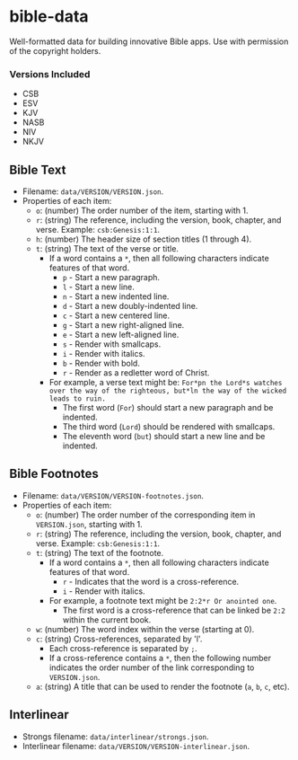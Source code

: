 # bible-data
Well-formatted data for building innovative Bible apps. Use with permission of the copyright holders.

### Versions Included
- CSB
- ESV
- KJV
- NASB
- NIV
- NKJV

## Bible Text
- Filename: `data/VERSION/VERSION.json`.
- Properties of each item:
  - `o`: (number) The order number of the item, starting with 1.
  - `r`: (string) The reference, including the version, book, chapter, and verse. Example: `csb:Genesis:1:1`. 
  - `h`: (number) The header size of section titles (1 through 4). 
  - `t`: (string) The text of the verse or title.
    - If a word contains a `*`, then all following characters indicate features of that word.
      - `p` - Start a new paragraph.
      - `l` - Start a new line.
      - `n` - Start a new indented line.
      - `d` - Start a new doubly-indented line.
      - `c` - Start a new centered line.
      - `g` - Start a new right-aligned line.
      - `e` - Start a new left-aligned line.
      - `s` - Render with smallcaps.
      - `i` - Render with italics.
      - `b` - Render with bold.
      - `r` - Render as a redletter word of Christ.
    - For example, a verse text might be: `For*pn the Lord*s watches over the way of the righteous, but*ln the way of the wicked leads to ruin.`
      - The first word (`For`) should start a new paragraph and be indented.
      - The third word (`Lord`) should be rendered with smallcaps.
      - The eleventh word (`but`) should start a new line and be indented.

## Bible Footnotes
- Filename: `data/VERSION/VERSION-footnotes.json`.
- Properties of each item:
  - `o`: (number) The order number of the corresponding item in `VERSION.json`, starting with 1.
  - `r`: (string) The reference, including the version, book, chapter, and verse. Example: `csb:Genesis:1:1`.
  - `t`: (string) The text of the footnote.
    - If a word contains a `*`, then all following characters indicate features of that word.
      - `r` - Indicates that the word is a cross-reference.
      - `i` - Render with italics.
    - For example, a footnote text might be `2:2*r Or anointed one`.
      - The first word is a cross-reference that can be linked be `2:2` within the current book.
  - `w`: (number) The word index within the verse (starting at 0).
  - `c`: (string) Cross-references, separated by 'l'.
    - Each cross-reference is separated by `;`.
    - If a cross-reference contains a `*`, then the following number indicates the order number of the link corresponding to `VERSION.json`.  
  - `a`: (string) A title that can be used to render the footnote (`a`, `b`, `c`, etc).

## Interlinear
- Strongs filename: `data/interlinear/strongs.json`.
- Interlinear filename: `data/VERSION/VERSION-interlinear.json`.
